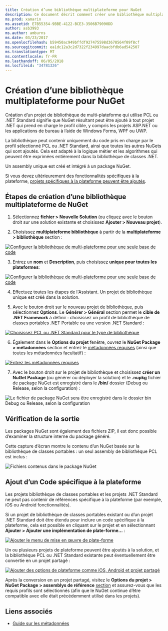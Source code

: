 ```yaml
---
title: Création d’une bibliothèque multiplateforme pour NuGet
description: Ce document décrit comment créer une bibliothèque multiplateforme pour une utilisation avec NuGet. Cette technique est adaptée à la logique métier et des algorithmes qui peuvent être exprimées entièrement dans la bibliothèque de classes de Base .NET et seront exécutera donc sur toutes les plateformes cibles sans code spécifique à la plateforme.
ms.prod: xamarin
ms.assetid: E7B55354-9BBE-4122-BCE3-3506B79090DD
author: asb3993
ms.author: amburns
ms.date: 03/23/2017
ms.openlocfilehash: b59450ac949bffdf927475598d3678564f09f8cf
ms.sourcegitcommit: ea1dc12a3c2d7322f234997daacbfdb6ad542507
ms.translationtype: MT
ms.contentlocale: fr-FR
ms.lasthandoff: 06/05/2018
ms.locfileid: "34781326"
---
```

# <a name="creating-a-new-multiplatform-library-for-nuget"></a>Création d’une bibliothèque multiplateforme pour NuGet

Création d’un projet de bibliothèque de multi-plateforme qui utilise PCL ou .NET Standard signifie que NuGet résultant peut être ajouté à tout projet .NET qui prend en charge le profil cible, y compris les projets ASP.NET ou les applications de bureau à l’aide de Windows Forms, WPF ou UWP.

La bibliothèque peut contenir uniquement du code pris en charge par le profil sélectionné PCL ou .NET Standard, ainsi que toutes les autres NuGets qui sont ajoutés.
Cela est adapté à la logique métier et les algorithmes qui peuvent être exprimées entièrement dans la bibliothèque de classes .NET.

Un assembly unique est créé et intégré à un package NuGet.

Si vous devez ultérieurement des fonctionnalités spécifiques à la plateforme, [projets spécifiques à la plateforme peuvent être ajoutés](#add-platforms).

## <a name="steps-to-create-a-multiplatform-library-nuget"></a>Étapes de création d’une bibliothèque multiplateforme de NuGet

1. Sélectionnez **fichier > Nouvelle Solution** (ou cliquez avec le bouton droit sur une solution existante et choisissez **Ajouter > Nouveau projet**).

2. Choisissez **multiplateforme bibliothèque** à partir de la **multiplateforme > bibliothèque** section :

  [![](single-codebase-images/mulitplatform-library-sml.png "Configurer la bibliothèque de multi-plateforme pour une seule base de code")](single-codebase-images/mulitplatform-library.png#lightbox)

3. Entrez un **nom** et **Description**, puis choisissez **unique pour toutes les plateformes**:

  [![](single-codebase-images/single-configure-sml.png "Configurer la bibliothèque de multi-plateforme pour une seule base de code")](single-codebase-images/single-configure.png#lightbox)

4. Effectuez toutes les étapes de l'Assistant. Un projet de bibliothèque unique est créé dans la solution.

5. Avec le bouton droit sur le nouveau projet de bibliothèque, puis sélectionnez **Options**. Le **Générer > Général** section permet le **cible de .NET Framework** à définir : choisissez un profil de bibliothèque de classes portables .NET Portable ou une version .NET Standard :

  [![](single-codebase-images/single-choose-type-sml.png "Choisissez PCL ou .NET Standard pour le type de bibliothèque")](single-codebase-images/single-choose-type.png#lightbox)

6. Également dans le **Options du projet** fenêtre, ouvrez le **NuGet Package > métadonnées** section et entrez le [métadonnées requises](~/cross-platform/app-fundamentals/nuget-multiplatform-libraries/metadata.md) (ainsi que toutes les métadonnées facultatif) :

  [![](single-codebase-images/single-metadata-sml.png "Entrez les métadonnées requises")](single-codebase-images/single-metadata.png#lightbox)

7. Avec le bouton droit sur le projet de bibliothèque et choisissez **créer un NuGet Package** (ou générer ou déployer la solution) et le **.nupkg** fichier de package NuGet est enregistré dans le **/bin/** dossier (Debug ou Release, selon la configuration) :

  ![](single-codebase-images/create-nuget-package.png "Le fichier de package NuGet sera être enregistré dans le dossier bin Debug ou Release, selon la configuration")


## <a name="verifying-the-output"></a>Vérification de la sortie

Les packages NuGet sont également des fichiers ZIP, il est donc possible d’examiner la structure interne du package généré.

Cette capture d’écran montre le contenu d’un NuGet basée sur la bibliothèque de classes portables : un seul assembly de bibliothèque PCL est inclus :

![](single-codebase-images/nuget-output.png "Fichiers contenus dans le package NuGet")

<a name="add-platforms" />

## <a name="adding-platform-specific-code"></a>Ajout d’un Code spécifique à la plateforme

Les projets bibliothèque de classes portables et les projets .NET Standard ne peut pas contenir de références spécifique à la plateforme (par exemple, iOS ou Android fonctionnalités).

Si un projet de bibliothèque de classes portables existant ou d’un projet .NET Standard doit être étendu pour inclure un code spécifique à la plateforme, cela est possible en cliquant sur le projet et en sélectionnant **Ajouter > Ajouter une implémentation de plate-forme...** :

[![](single-codebase-images/add-later-sml.png "Ajouter le menu de mise en œuvre de plate-forme")](single-codebase-images/add-later.png#lightbox)

Un ou plusieurs projets de plateforme peuvent être ajoutés à la solution, et la bibliothèque PCL ou .NET Standard existante peut éventuellement être convertie en un projet partagé :

[![](single-codebase-images/add-later-platforms-sml.png "Ajouter des options de plateforme comme iOS, Android et projet partagé")](single-codebase-images/add-later-platforms-sml.png#lightbox)

Après la conversion en un projet partagé, visitez le **Options du projet > NuGet Package > assemblys de référence**
[section](~/cross-platform/app-fundamentals/nuget-multiplatform-libraries/platform-specific.md) et assurez-vous que les requis profils sont sélectionnés (afin que le NuGet continue d’être compatible avec elle était précédemment utilisé dans les projets).


## <a name="related-links"></a>Liens associés

- [Guide sur les métadonnées](~/cross-platform/app-fundamentals/nuget-multiplatform-libraries/metadata.md)
